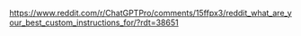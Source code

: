 https://www.reddit.com/r/ChatGPTPro/comments/15ffpx3/reddit_what_are_your_best_custom_instructions_for/?rdt=38651